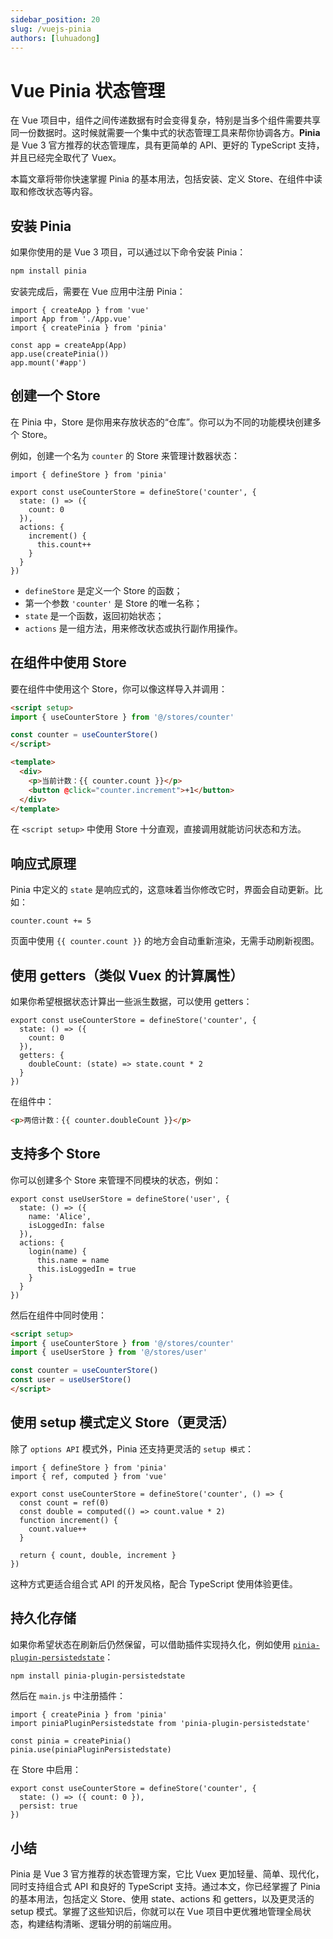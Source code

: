 ```yaml
---
sidebar_position: 20
slug: /vuejs-pinia
authors: [luhuadong]
---
```


# Vue Pinia 状态管理

在 Vue 项目中，组件之间传递数据有时会变得复杂，特别是当多个组件需要共享同一份数据时。这时候就需要一个集中式的状态管理工具来帮你协调各方。**Pinia** 是 Vue 3 官方推荐的状态管理库，具有更简单的 API、更好的 TypeScript 支持，并且已经完全取代了 Vuex。

本篇文章将带你快速掌握 Pinia 的基本用法，包括安装、定义 Store、在组件中读取和修改状态等内容。



## 安装 Pinia

如果你使用的是 Vue 3 项目，可以通过以下命令安装 Pinia：

```bash
npm install pinia
```

安装完成后，需要在 Vue 应用中注册 Pinia：

```tsx showLineNumbers title="main.js 或 main.ts"
import { createApp } from 'vue'
import App from './App.vue'
import { createPinia } from 'pinia'

const app = createApp(App)
app.use(createPinia())
app.mount('#app')
```



## 创建一个 Store

在 Pinia 中，Store 是你用来存放状态的“仓库”。你可以为不同的功能模块创建多个 Store。

例如，创建一个名为 `counter` 的 Store 来管理计数器状态：

```tsx showLineNumbers title="stores/counter.js"
import { defineStore } from 'pinia'

export const useCounterStore = defineStore('counter', {
  state: () => ({
    count: 0
  }),
  actions: {
    increment() {
      this.count++
    }
  }
})
```

- `defineStore` 是定义一个 Store 的函数；
- 第一个参数 `'counter'` 是 Store 的唯一名称；
- `state` 是一个函数，返回初始状态；
- `actions` 是一组方法，用来修改状态或执行副作用操作。



## 在组件中使用 Store

要在组件中使用这个 Store，你可以像这样导入并调用：

```html showLineNumbers
<script setup>
import { useCounterStore } from '@/stores/counter'

const counter = useCounterStore()
</script>

<template>
  <div>
    <p>当前计数：{{ counter.count }}</p>
    <button @click="counter.increment">+1</button>
  </div>
</template>
```

在 `<script setup>` 中使用 Store 十分直观，直接调用就能访问状态和方法。



## 响应式原理

Pinia 中定义的 `state` 是响应式的，这意味着当你修改它时，界面会自动更新。比如：

```tsx showLineNumbers
counter.count += 5
```

页面中使用 `{{ counter.count }}` 的地方会自动重新渲染，无需手动刷新视图。



## 使用 getters（类似 Vuex 的计算属性）

如果你希望根据状态计算出一些派生数据，可以使用 getters：

```tsx showLineNumbers title="stores/counter.js"
export const useCounterStore = defineStore('counter', {
  state: () => ({
    count: 0
  }),
  getters: {
    doubleCount: (state) => state.count * 2
  }
})
```

在组件中：

```html showLineNumbers
<p>两倍计数：{{ counter.doubleCount }}</p>
```



## 支持多个 Store

你可以创建多个 Store 来管理不同模块的状态，例如：

```tsx showLineNumbers title="stores/user.js"
export const useUserStore = defineStore('user', {
  state: () => ({
    name: 'Alice',
    isLoggedIn: false
  }),
  actions: {
    login(name) {
      this.name = name
      this.isLoggedIn = true
    }
  }
})
```

然后在组件中同时使用：

```html showLineNumbers
<script setup>
import { useCounterStore } from '@/stores/counter'
import { useUserStore } from '@/stores/user'

const counter = useCounterStore()
const user = useUserStore()
</script>
```



## 使用 setup 模式定义 Store（更灵活）

除了 `options API` 模式外，Pinia 还支持更灵活的 `setup 模式`：

```tsx showLineNumbers title="stores/counter.js"
import { defineStore } from 'pinia'
import { ref, computed } from 'vue'

export const useCounterStore = defineStore('counter', () => {
  const count = ref(0)
  const double = computed(() => count.value * 2)
  function increment() {
    count.value++
  }

  return { count, double, increment }
})
```

这种方式更适合组合式 API 的开发风格，配合 TypeScript 使用体验更佳。



## 持久化存储

如果你希望状态在刷新后仍然保留，可以借助插件实现持久化，例如使用 [`pinia-plugin-persistedstate`](https://github.com/prazdevs/pinia-plugin-persistedstate)：

```bash
npm install pinia-plugin-persistedstate
```

然后在 `main.js` 中注册插件：

```tsx showLineNumbers
import { createPinia } from 'pinia'
import piniaPluginPersistedstate from 'pinia-plugin-persistedstate'

const pinia = createPinia()
pinia.use(piniaPluginPersistedstate)
```

在 Store 中启用：

```tsx showLineNumbers
export const useCounterStore = defineStore('counter', {
  state: () => ({ count: 0 }),
  persist: true
})
```



## 小结

Pinia 是 Vue 3 官方推荐的状态管理方案，它比 Vuex 更加轻量、简单、现代化，同时支持组合式 API 和良好的 TypeScript 支持。通过本文，你已经掌握了 Pinia 的基本用法，包括定义 Store、使用 state、actions 和 getters，以及更灵活的 setup 模式。掌握了这些知识后，你就可以在 Vue 项目中更优雅地管理全局状态，构建结构清晰、逻辑分明的前端应用。
